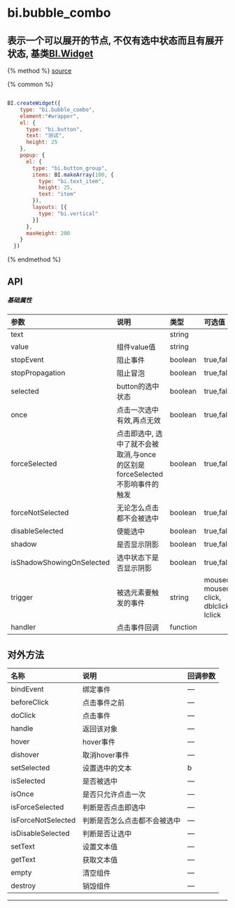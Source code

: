 # bi.bubble_combo

## 表示一个可以展开的节点, 不仅有选中状态而且有展开状态, 基类[BI.Widget](/core/widget.md)

{% method %}
[source](https://jsfiddle.net/fineui/urvt04so/)

{% common %}
```javascript

BI.createWidget({
    type: "bi.bubble_combo",
    element:"#wrapper",
    el: {
      type: "bi.button",
      text: "测试",
      height: 25
    },
    popup: {
      el: {
        type: "bi.button_group",
        items: BI.makeArray(100, {
          type: "bi.text_item",
          height: 25,
          text: "item"
        }),
        layouts: [{
          type: "bi.vertical"
        }]
      },
      maxHeight: 200
    }
  })


```

{% endmethod %}

## API
##### 基础属性
| 参数    | 说明           | 类型  | 可选值 | 默认值
| :------ |:-------------  | :-----| :----|:----
| text | | string | | "" |
| value | 组件value值 | string | |""|
| stopEvent | 阻止事件 |boolean | true,false | false |
| stopPropagation | 阻止冒泡 | boolean | true,false| false |
| selected | button的选中状态 | boolean | true,false |false |
| once | 点击一次选中有效,再点无效 | boolean | true,false | false|
| forceSelected | 点击即选中, 选中了就不会被取消,与once的区别是forceSelected不影响事件的触发| boolean | true,false| false|
| forceNotSelected | 无论怎么点击都不会被选中 | boolean| true,false | false|
| disableSelected | 使能选中| boolean | true,false| false|
| shadow | 是否显示阴影 | boolean| true,false| false|
| isShadowShowingOnSelected| 选中状态下是否显示阴影|boolean|  true,false | false|
| trigger | 被选元素要触发的事件 | string | mousedown, mouseup, click, dblclick, lclick | null|
| handler | 点击事件回调 | function | | BI.emptyFn |
 


## 对外方法
| 名称     | 说明                           |  回调参数     
| :------ |:-------------                  | :-----   
| bindEvent | 绑定事件| —|
| beforeClick | 点击事件之前 | —|
| doClick | 点击事件 | — |
| handle | 返回该对象 | —|
| hover | hover事件| —|
| dishover | 取消hover事件| —|
|setSelected | 设置选中的文本| b|
| isSelected | 是否被选中| —|
| isOnce | 是否只允许点击一次| —|
| isForceSelected| 判断是否点击即选中| —|
| isForceNotSelected| 判断是否怎么点击都不会被选中|—|
| isDisableSelected| 判断是否让选中|—|
| setText| 设置文本值|—|
| getText| 获取文本值|—|
| empty| 清空组件|—|
| destroy| 销毁组件|—|





---


